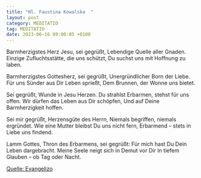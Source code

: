 ```yaml
---
title: "Hl. Faustina Kowalska  "
layout: post
category: MEDITATIO
tag: MEDITATIO
date: 2023-06-16 09:00:05 +0100
---
```

Barmherzigstes Herz Jesu, sei gegrüßt,
Lebendige Quelle aller Gnaden.
Einzige Zufluchtsstätte, die uns schützt,
Du suchst uns mit Hoffnung zu laben.

Barmherzigstes Gottesherz, sei gegrüßt,
Unergründlicher Born der Liebe.
Für uns Sünder aus Dir Leben sprießt,
Dem Brunnen, der Wonne uns bietet.<!--more-->

Sei gegrüßt, Wunde in Jesu Herzen.
Du strahlst Erbarmen, stehst für uns offen.
Wir dürfen das Leben aus Dir schöpfen,
Und auf Deine Barmherzigkeit hoffen.

Sei mir gegrüßt, Herzensgüte des Herrn,
Niemals begriffen, niemals ergründet.
Wie eine Mutter bleibst Du uns nicht fern,
Erbarmend – stets in Liebe uns findend.

Lamm Gottes, Thron des Erbarmens, sei gegrüßt:
Für mich hast Du Dein Leben dargebracht.
Meine Seele neigt sich in Demut vor Dir
In tiefem Glauben – ob Tag oder Nacht.


[Quelle: Evangelizo](https://evangeliumtagfuertag.org/DE/gospel)